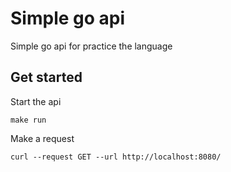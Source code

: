 # Simple go api

Simple go api for practice the language

## Get started
Start the api

```shell
make run
```

Make a request

```curl
curl --request GET --url http://localhost:8080/